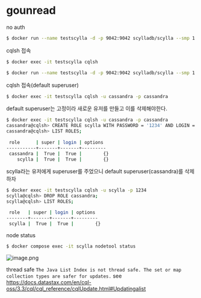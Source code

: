# gounread

no auth
```bash 
$ docker run --name testscylla -d -p 9042:9042 scylladb/scylla --smp 1 --authenticator AllowAllAuthenticator
```
cqlsh 접속
```bash 
$ docker exec -it testscylla cqlsh
```

```bash 
$ docker run --name testscylla -d -p 9042:9042 scylladb/scylla --smp 1 --authenticator PasswordAuthenticator
```
cqlsh 접속(default superuser)
```bash 
$ docker exec -it testscylla cqlsh -u cassandra -p cassandra
```

default superuser는 고정이라 새로운 유저를 만들고 이를 삭제해야한다.
```bash 
$ docker exec -it testscylla cqlsh -u cassandra -p cassandra
cassandra@cqlsh> CREATE ROLE scylla WITH PASSWORD = '1234' AND LOGIN = true AND SUPERUSER = true;
cassandra@cqlsh> LIST ROLES;
 
 role      | super | login | options
-----------+-------+-------+---------
 cassandra |  True |  True |        {}
    scylla |  True |  True |        {}
```

scylla라는 유저에게 superuser를 주었으니 default superuser(cassandra)를 삭제하자
```bash 
$ docker exec -it testscylla cqlsh -u scylla -p 1234
scylla@cqlsh> DROP ROLE cassandra;
scylla@cqlsh> LIST ROLES; 

 role   | super | login | options
--------+-------+-------+---------
 scylla |  True |  True |        {}
```

node status
```bash 
$ docker compose exec -it scylla nodetool status
```
![image.png](https://github.zendesk.com/attachments/token/OWndFubgMoSeqioHyt36HGFm2/?name=image.png)

thread safe
`The Java List Index is not thread safe. The set or map collection types are safer for updates.`
see https://docs.datastax.com/en/cql-oss/3.3/cql/cql_reference/cqlUpdate.html#Updatingalist

